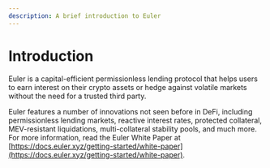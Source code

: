 ```yaml
---
description: A brief introduction to Euler
---
```


# Introduction

Euler is a capital-efficient permissionless lending protocol that helps users to earn interest on their crypto assets or hedge against volatile markets without the need for a trusted third party.

Euler features a number of innovations not seen before in DeFi, including permissionless lending markets, reactive interest rates, protected collateral, MEV-resistant liquidations, multi-collateral stability pools, and much more. For more information, read the Euler White Paper at [https://docs.euler.xyz/getting-started/white-paper](https://docs.euler.xyz/getting-started/white-paper).

